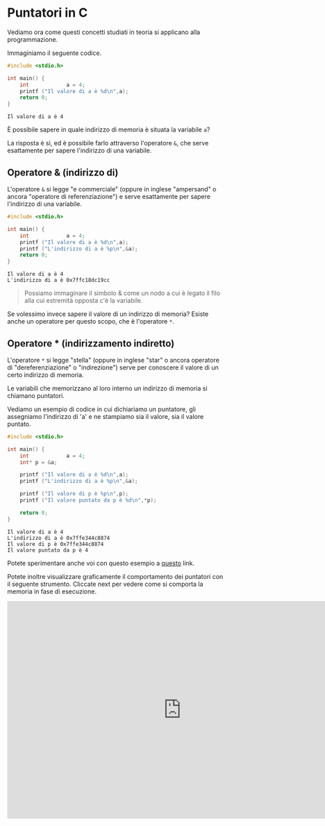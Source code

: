 # Puntatori in C

Vediamo ora come questi concetti studiati in teoria si applicano alla programmazione.

Immaginiamo il seguente codice.

```c
#include <stdio.h>

int main() {
    int            a = 4;
    printf ("Il valore di a è %d\n",a);
    return 0;
}
```

```text
Il valore di a è 4
```

È possibile sapere in quale indirizzo di memoria è situata la variabile `a`?

La risposta è sì, ed è possibile farlo attraverso l'operatore `&`, che serve esattamente per sapere l'indirizzo di una variabile.

## Operatore & (indirizzo di)

L'operatore `&` si legge "e commerciale" (oppure in inglese "ampersand" o ancora "operatore di referenziazione") e serve esattamente per sapere l'indirizzo di una variabile.

```c
#include <stdio.h>

int main() {
    int            a = 4;
    printf ("Il valore di a è %d\n",a);
    printf ("L'indirizzo di a è %p\n",&a);
    return 0;
}
```

```text
Il valore di a è 4
L'indirizzo di a è 0x7ffc18dc19cc
```

> Possiamo immaginare il simbolo & come un nodo a cui è legato il filo alla cui estremità opposta c'è la variabile.

Se volessimo invece sapere il valore di un indirizzo di memoria? Esiste anche un operatore per questo scopo, che è l'operatore `*`.

## Operatore * (indirizzamento indiretto)

L'operatore `*` si legge "stella" (oppure in inglese "star" o ancora operatore di "dereferenziazione" o "indirezione") serve per conoscere il valore di un certo indirizzo di memoria.

Le variabili che memorizzano al loro interno un indirizzo di memoria si chiamano puntatori.

Vediamo un esempio di codice in cui dichiariamo un puntatore, gli assegniamo l'indirizzo di 'a' e ne stampiamo sia il valore, sia il valore puntato.

```c
#include <stdio.h>

int main() {
    int            a = 4;
    int* p = &a;

    printf ("Il valore di a è %d\n",a);
    printf ("L'indirizzo di a è %p\n",&a);

    printf ("Il valore di p è %p\n",p);
    printf ("Il valore puntato da p è %d\n",*p);

    return 0;
}
```

```text
Il valore di a è 4
L'indirizzo di a è 0x7ffe344c8874
Il valore di p è 0x7ffe344c8874
Il valore puntato da p è 4
```

Potete sperimentare anche voi con questo esempio a [questo](https://godbolt.org/z/5ezhavErh) link.

Potete inoltre visualizzare graficamente il comportamento dei puntatori con il seguente strumento. Cliccate next per vedere come si comporta la memoria in fase di esecuzione.

<iframe width="800" height="500" frameborder="0" src="https://pythontutor.com/iframe-embed.html#code=%23include%20%3Cstdio.h%3E%0A%0Aint%20main%28%29%20%7B%0A%20%20%20%20int%20%20%20%20%20%20%20%20%20%20%20%20a%20%3D%204%3B%0A%20%20%20%20int*%20p%20%3D%20%26a%3B%0A%0A%20%20%20%20printf%20%28%22Il%20valore%20di%20a%20%C3%A8%20%25d%5Cn%22,a%29%3B%0A%20%20%20%20printf%20%28%22L'indirizzo%20di%20a%20%C3%A8%20%25p%5Cn%22,%26a%29%3B%0A%0A%20%20%20%20printf%20%28%22Il%20valore%20di%20p%20%C3%A8%20%25p%5Cn%22,p%29%3B%0A%20%20%20%20printf%20%28%22Il%20valore%20puntato%20da%20p%20%C3%A8%20%25d%5Cn%22,*p%29%3B%0A%0A%20%20%20%20return%200%3B%0A%7D&codeDivHeight=400&codeDivWidth=350&cumulative=false&curInstr=0&heapPrimitives=nevernest&origin=opt-frontend.js&py=c_gcc9.3.0&rawInputLstJSON=%5B%5D&textReferences=false"> </iframe>